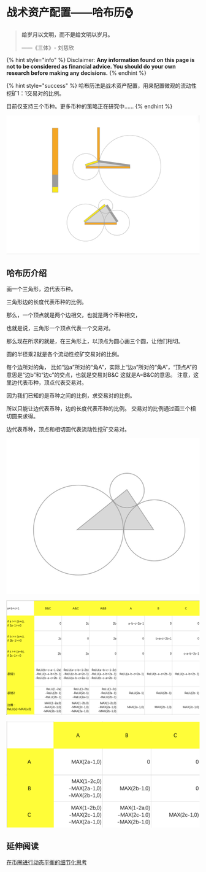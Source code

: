 # 战术资产配置——哈布历⌚️

> **给岁月以文明，而不是给文明以岁月。**
>
> ——《三体》- 刘慈欣

{% hint style="info" %}
Disclaimer: **Any information found on this page is not to be considered as financial advice. You should do your own research before making any decisions.**
{% endhint %}

{% hint style="success" %}
哈布历法是战术资产配置，用来配置微观的流动性挖矿1：1交易对的比例。

目前仅支持三个币种。更多币种的策略正在研究中……
{% endhint %}

![](../../../.gitbook/assets/ping-mu-kuai-zhao-20210520-xia-wu-5.40.07.png)

## 哈布历介绍

画一个三角形，边代表币种。

三角形边的长度代表币种的比例。

那么，一个顶点就是两个边相交，也就是两个币种相交，

也就是说，三角形一个顶点代表一个交易对。

那么现在所求的就是，在三角形上，以顶点为圆心画三个圆，让他们相切。

圆的半径乘2就是各个流动性挖矿交易对的比例。

每个边所对的角， 比如“边a”所对的“角A”，实际上“边a”所对的“角A”，“顶点A”的意思是“边b”和“边c”的交点，也就是交易对B&C 这就是A=B&C的意思。 注意，这里边代表币种，顶点代表交易对。

因为我们已知的是币种之间的比例，求交易对的比例。

所以只能让边代表币种，边的长度代表币种的比例。 交易对的比例通过画三个相切圆来求得。 

边代表币种，顶点和相切圆代表流动性挖矿交易对。

![](../../../.gitbook/assets/image%20%2824%29.png)

![](../../../.gitbook/assets/ping-mu-kuai-zhao-20210520-xia-wu-5.42.35.png)

![](../../../.gitbook/assets/ping-mu-kuai-zhao-20210520-xia-wu-8.29.59.png)

## 延伸阅读

[在币圈进行动态平衡的细节化思考](https://guhhhhaa.gitbook.io/joinquant/joinquant/zai-bi-quan-jin-hang-dong-tai-ping-heng-de-xi-jie-hua-si-kao)

